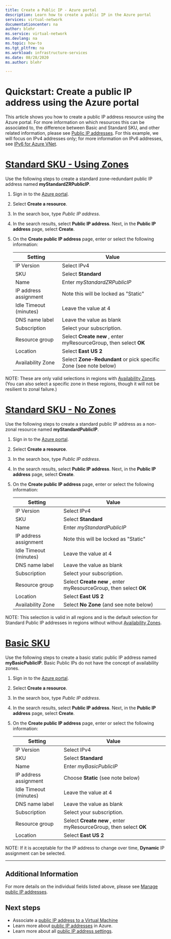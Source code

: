 ```yaml
---
title: Create a Public IP - Azure portal
description: Learn how to create a public IP in the Azure portal
services: virtual-network
documentationcenter: na
author: blehr
ms.service: virtual-network
ms.devlang: na
ms.topic: how-to
ms.tgt_pltfrm: na
ms.workload: infrastructure-services
ms.date: 08/28/2020
ms.author: blehr

---
```

# Quickstart: Create a public IP address using the Azure portal

This article shows you how to create a public IP address resource using the Azure portal. For more information on which resources this can be associated to, the difference between Basic and Standard SKU, and other related information, please see [Public IP addresses](https://docs.microsoft.com/azure/virtual-network/public-ip-addresses).  For this example, we will focus on IPv4 addresses only; for more information on IPv6 addresses, see [IPv6 for Azure VNet](https://docs.microsoft.com/azure/virtual-network/ipv6-overview).

# [**Standard SKU - Using Zones**](#tab/option-create-public-ip-standard-zones)

Use the following steps to create a standard zone-redundant public IP address named **myStandardZRPublicIP**.

1. Sign in to the [Azure portal](https://portal.azure.com/).
2. Select **Create a resource**. 
3. In the search box, type *Public IP address*.
4. In the search results, select **Public IP address**. Next, in the **Public IP address** page, select **Create**.
5. On the **Create public IP address** page, enter or select the following information: 

    | Setting                 | Value                       |
    | ---                     | ---                         |
    | IP Version              | Select IPv4                 |    
    | SKU                     | Select **Standard**         |
    | Name                    | Enter *myStandardZRPublicIP*          |
    | IP address assignment   | Note this will be locked as "Static"                                        |
    | Idle Timeout (minutes)  | Leave the value at 4        |
    | DNS name label          | Leave the value as blank    |
    | Subscription            | Select your subscription.   |
    | Resource group          | Select **Create new** , enter myResourceGroup, then select **OK** |
    | Location                | Select **East US 2**      |
    | Availability Zone       | Select **Zone-Redundant** or pick specific Zone (see note below) |

NOTE: These are only valid selections in regions with [Availability Zones](https://docs.microsoft.com/azure/availability-zones/az-overview?toc=/azure/virtual-network/toc.json#availability-zones).  (You can also select a specific zone in these regions, though it will not be resilient to zonal failure.)

# [**Standard SKU - No Zones**](#tab/option-create-public-ip-standard)

Use the following steps to create a standard public IP address as a non-zonal resource named **myStandardPublicIP**.

1. Sign in to the [Azure portal](https://portal.azure.com/).
2. Select **Create a resource**. 
3. In the search box, type *Public IP address*.
4. In the search results, select **Public IP address**. Next, in the **Public IP address** page, select **Create**.
5. On the **Create public IP address** page, enter or select the following information: 

    | Setting                 | Value                       |
    | ---                     | ---                         |
    | IP Version              | Select IPv4                 |    
    | SKU                     | Select **Standard**         |
    | Name                    | Enter *myStandardPublicIP*          |
    | IP address assignment   | Note this will be locked as "Static"                                        |
    | Idle Timeout (minutes)  | Leave the value at 4        |
    | DNS name label          | Leave the value as blank    |
    | Subscription            | Select your subscription.   |
    | Resource group          | Select **Create new** , enter myResourceGroup, then select **OK** |
    | Location                | Select **East US 2**      |
    | Availability Zone       | Select **No Zone** (and see note below) |

NOTE: This selection is valid in all regions and is the default selection for Standard Public IP addresses in regions without without [Availability Zones](https://docs.microsoft.com/azure/availability-zones/az-overview?toc=/azure/virtual-network/toc.json#availability-zones).

# [**Basic SKU**](#tab/option-create-public-ip-basic)

Use the following steps to create a basic static public IP address named **myBasicPublicIP**.  Basic Public IPs do not have the concept of availability zones.

1. Sign in to the [Azure portal](https://portal.azure.com/).
2. Select **Create a resource**. 
3. In the search box, type *Public IP address*.
4. In the search results, select **Public IP address**. Next, in the **Public IP address** page, select **Create**.
5. On the **Create public IP address** page, enter or select the following information: 

    | Setting                 | Value                       |
    | ---                     | ---                         |
    | IP Version              | Select IPv4                 |    
    | SKU                     | Select **Standard**         |
    | Name                    | Enter *myBasicPublicIP*          |
    | IP address assignment   | Choose **Static** (see note below)                                     |
    | Idle Timeout (minutes)  | Leave the value at 4        |
    | DNS name label          | Leave the value as blank    |
    | Subscription            | Select your subscription.   |
    | Resource group          | Select **Create new** , enter myResourceGroup, then select **OK** |
    | Location                | Select **East US 2**      |
NOTE: If it is acceptable for the IP address to change over time, **Dynamic** IP assignment can be selected.

---

## Additional Information 

For more details on the individual fields listed above, please see [Manage public IP addresses](https://docs.microsoft.com/azure/virtual-network/virtual-network-public-ip-address#create-a-public-ip-address).

## Next steps
- Associate a [public IP address to a Virtual Machine](https://docs.microsoft.com/azure/virtual-network/associate-public-ip-address-vm#azure-portal)
- Learn more about [public IP addresses](virtual-network-ip-addresses-overview-arm.md#public-ip-addresses) in Azure.
- Learn more about all [public IP address settings](virtual-network-public-ip-address.md#create-a-public-ip-address).
